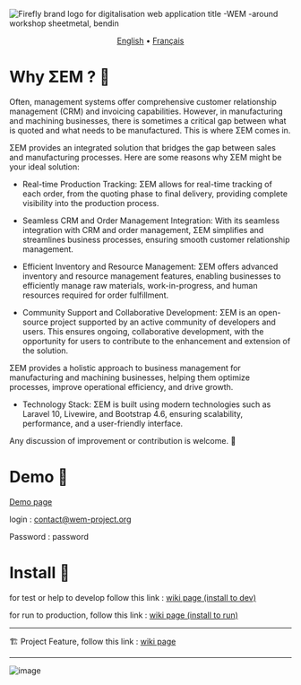 ![Firefly brand logo for digitalisation web application title -WEM -around workshop sheetmetal, bendin](https://github.com/SMEWebify/WebErpMesv2/assets/75578469/2e877aae-4f66-4347-9cf5-38a85fbf57d5)



<p align="center">
  <a href="https://github.com/SMEWebify/WebErpMesv2/blob/WEM-2.0/README.md">English</a> •
  <a href="https://github.com/SMEWebify/WebErpMesv2/blob/WEM-2.0/docs/README.fr.md">Français</a>
</p>



# Why ΣEM ? :monocle_face:

Often, management systems offer comprehensive customer relationship management (CRM) and invoicing capabilities. However, in manufacturing and machining businesses, there is sometimes a critical gap between what is quoted and what needs to be manufactured. This is where ΣEM comes in.

ΣEM provides an integrated solution that bridges the gap between sales and manufacturing processes. Here are some reasons why ΣEM might be your ideal solution:

- Real-time Production Tracking: ΣEM allows for real-time tracking of each order, from the quoting phase to final delivery, providing complete visibility into the production process.

- Seamless CRM and Order Management Integration: With its seamless integration with CRM and order management, ΣEM simplifies and streamlines business processes, ensuring smooth customer relationship management.

- Efficient Inventory and Resource Management: ΣEM offers advanced inventory and resource management features, enabling businesses to efficiently manage raw materials, work-in-progress, and human resources required for order fulfillment.

- Community Support and Collaborative Development: ΣEM is an open-source project supported by an active community of developers and users. This ensures ongoing, collaborative development, with the opportunity for users to contribute to the enhancement and extension of the solution.

ΣEM provides a holistic approach to business management for manufacturing and machining businesses, helping them optimize processes, improve operational efficiency, and drive growth.

- Technology Stack: ΣEM is built using modern technologies such as Laravel 10, Livewire, and Bootstrap 4.6, ensuring scalability, performance, and a user-friendly interface.

Any discussion of improvement or contribution is welcome. :hugs:



# Demo :eyes:

[Demo page](http://demo.wem-project.org) 

login : contact@wem-project.org 

Password : password

# Install :construction_worker:
for test or help to develop follow this link : [wiki page (install to dev)](https://github.com/SMEWebify/WebErpMesv2/wiki/Installation-Steps-(for-dev))

for run to production, follow this link :  [wiki page (install to run)](https://github.com/SMEWebify/WebErpMesv2/wiki/Installation-Steps-(for-production))

-----------------

:building_construction: Project Feature, follow this link : [wiki page](https://github.com/SMEWebify/WebErpMesv2/wiki/Features)
  
-----------------

![image](https://github.com/SMEWebify/WebErpMesv2/assets/75578469/bcc022c1-465e-44fb-a7ce-011f9096eba7)








